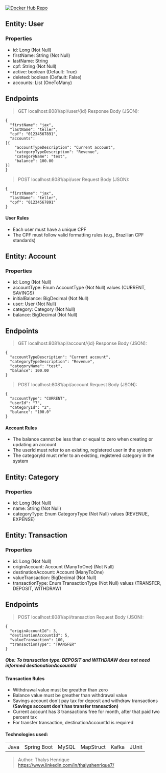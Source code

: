 [![Docker Hub Repo](https://img.shields.io/docker/pulls/snopdev/cashflowkeeper.svg)](https://hub.docker.com/repository/docker/snopdev/cashflowkeeper)

## Entity: User

### Properties

+ id: Long (Not Null)
+ firstName: String (Not Null)
+ lastName: String
+ cpf: String (Not Null)
+ active: boolean (Default: True)
+ deleted: boolean (Default: False)
+ accounts: List<Account> (OneToMany)

## Endpoints


> GET localhost:8081/api/user/{id}
Response Body (JSON):
```
{ 
  "firstName": "jax",
  "lastName": "teller", 
  "cpf": "01234567891", 
  "accounts": 
[{
    "accountTypeDescription": "Current account",
    "categoryTypeDescription": "Revenue",
    "categoryName": "test",
    "balance": 100.00
}] 
}
```

> POST localhost:8081/api/user
Request Body (JSON):
```
{ 
  "firstName": "jax",
  "lastName": "teller",
  "cpf": "01234567891" 
}
```

#### User Rules

+ Each user must have a unique CPF
+ The CPF must follow valid formatting rules (e.g., Brazilian CPF standards)

## Entity: Account

### Properties

+ id: Long (Not Null)
+ accountType: Enum AccountType (Not Null) values (CURRENT, SAVINGS)
+ initialBalance: BigDecimal (Not Null)
+ user: User (Not Null)
+ category: Category (Not Null)
+ balance: BigDecimal (Not Null)

## Endpoints

> GET localhost:8081/api/account/{id}
Response Body (JSON):
```
{
  "accountTypeDescription": "Current account",
  "categoryTypeDescription": "Revenue",
  "categoryName": "test",
  "balance": 100.00
}
```

> POST localhost:8081/api/account
Request Body (JSON):
```
{ 
  "accountType": "CURRENT", 
  "userId": "7", 
  "categoryId": "2", 
  "balance": "100.0" 
}
```

#### Account Rules

+ The balance cannot be less than or equal to zero when creating or updating an account
+ The userId must refer to an existing, registered user in the system
+ The categoryId must refer to an existing, registered category in the system

## Entity: Category

### Properties

+ id: Long (Not Null)
+ name: String (Not Null)
+ categoryType: Enum CategoryType (Not Null) values (REVENUE, EXPENSE)

## Entity: Transaction

### Properties

+ id: Long (Not Null)
+ originAccount: Account (ManyToOne) (Not Null)
+ destinationAccount: Account (ManyToOne)
+ valueTransaction: BigDecimal (Not Null)
+ transactionType: Enum TransactionType (Not Null) values (TRANSFER, DEPOSIT, WITHDRAW)

## Endpoints

> POST localhost:8081/api/transaction
Request Body (JSON):
```
{
  "originAccountId": 3,
  "destinationAccountId": 5,
  "valueTransaction": 100,
  "transactionType": "TRANSFER"
}
```
##### Obs: To transaction type: DEPOSIT and WITHDRAW does not need informed destionationAccountId

#### Transaction Rules

+ Withdrawal value must be greather than zero
+ Balance value must be greather than withdrawal value
+ Savings account don't pay tax for deposit and withdraw transactions <b>(Savings account don't has transfer transaction)</b>
+ Current account has 3 transactions free for month, after that paid two percent tax
+ For transfer transaction, destinationAccountId is required

#### Technologies used:

<table>
<tr align="center">
<td>Java</td>
<td>Spring Boot</td>
<td>MySQL</td>
<td>MapStruct</td>
<td>Kafka</td>
<td>JUnit</td>
</tr>
</table>

> Author: Thalys Henrique
https://www.linkedin.com/in/thalyshenrique7/
